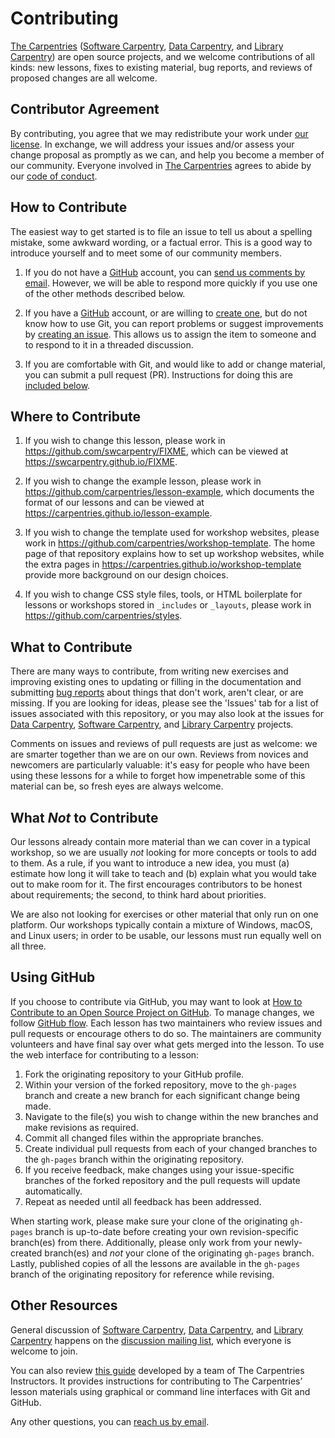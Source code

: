 # Contributing

[The Carpentries][c-site] ([Software Carpentry][swc-site], [Data Carpentry][dc-site], and [Library
Carpentry][lc-site]) are open source projects, and we welcome contributions of all kinds: new
lessons, fixes to existing material, bug reports, and reviews of proposed changes are all welcome.

## Contributor Agreement

By contributing, you agree that we may redistribute your work under [our license](LICENSE.md). In
exchange, we will address your issues and/or assess your change proposal as promptly as we can, and
help you become a member of our community. Everyone involved in [The Carpentries][c-site] agrees to
abide by our [code of conduct](CODE_OF_CONDUCT.md).

## How to Contribute

The easiest way to get started is to file an issue to tell us about a spelling mistake, some
awkward wording, or a factual error. This is a good way to introduce yourself and to meet some of
our community members.

1.  If you do not have a [GitHub][github] account, you can [send us comments by email][email].
    However, we will be able to respond more quickly if you use one of the other methods described
    below.

2.  If you have a [GitHub][github] account, or are willing to [create one][github-join], but do not
    know how to use Git, you can report problems or suggest improvements by [creating an
    issue][issues]. This allows us to assign the item to someone and to respond to it in a threaded
    discussion.

3.  If you are comfortable with Git, and would like to add or change material, you can submit a
    pull request (PR). Instructions for doing this are [included below](#using-github).

## Where to Contribute

1.  If you wish to change this lesson, please work in <https://github.com/swcarpentry/FIXME>, which
    can be viewed at <https://swcarpentry.github.io/FIXME>.

2.  If you wish to change the example lesson, please work in
    <https://github.com/carpentries/lesson-example>, which documents the format of our lessons and
    can be viewed at <https://carpentries.github.io/lesson-example>.

3.  If you wish to change the template used for workshop websites, please work in
    <https://github.com/carpentries/workshop-template>. The home page of that repository explains
    how to set up workshop websites, while the extra pages in
    <https://carpentries.github.io/workshop-template> provide more background on our design
    choices.

4.  If you wish to change CSS style files, tools, or HTML boilerplate for lessons or workshops
    stored in `_includes` or `_layouts`, please work in <https://github.com/carpentries/styles>.

## What to Contribute

There are many ways to contribute, from writing new exercises and improving existing ones to
updating or filling in the documentation and submitting [bug reports][issues] about things that
don't work, aren't clear, or are missing. If you are looking for ideas, please see the 'Issues' tab
for a list of issues associated with this repository, or you may also look at the issues for [Data
Carpentry][dc-issues], [Software Carpentry][swc-issues], and [Library Carpentry][lc-issues]
projects.

Comments on issues and reviews of pull requests are just as welcome: we are smarter together than
we are on our own. Reviews from novices and newcomers are particularly valuable: it's easy for
people who have been using these lessons for a while to forget how impenetrable some of this
material can be, so fresh eyes are always welcome.

## What *Not* to Contribute

Our lessons already contain more material than we can cover in a typical workshop, so we are
usually *not* looking for more concepts or tools to add to them. As a rule, if you want to
introduce a new idea, you must (a) estimate how long it will take to teach and (b) explain what you
would take out to make room for it. The first encourages contributors to be honest about
requirements; the second, to think hard about priorities.

We are also not looking for exercises or other material that only run on one platform. Our
workshops typically contain a mixture of Windows, macOS, and Linux users; in order to be usable,
our lessons must run equally well on all three.

## Using GitHub

If you choose to contribute via GitHub, you may want to look at [How to Contribute to an Open
Source Project on GitHub][how-contribute]. To manage changes, we follow [GitHub flow][github-flow].
Each lesson has two maintainers who review issues and pull requests or encourage others to do so.
The maintainers are community volunteers and have final say over what gets merged into the lesson.
To use the web interface for contributing to a lesson:

1.  Fork the originating repository to your GitHub profile.
2.  Within your version of the forked repository, move to the `gh-pages` branch and
create a new branch for each significant change being made.
3.  Navigate to the file(s) you wish to change within the new branches and make revisions as
    required.
4.  Commit all changed files within the appropriate branches.
5.  Create individual pull requests from each of your changed branches
to the `gh-pages` branch within the originating repository.
6.  If you receive feedback, make changes using your issue-specific branches of the forked
repository and the pull requests will update automatically.
7.  Repeat as needed until all feedback has been addressed.

When starting work, please make sure your clone of the originating `gh-pages` branch is up-to-date
before creating your own revision-specific branch(es) from there. Additionally, please only work
from your newly-created branch(es) and *not* your clone of the originating `gh-pages` branch.
Lastly, published copies of all the lessons are available in the `gh-pages` branch of the
originating repository for reference while revising.

## Other Resources

General discussion of [Software Carpentry][swc-site], [Data Carpentry][dc-site], and [Library
Carpentry][lc-site] happens on the [discussion mailing list][discuss-list], which everyone is
welcome to join.

You can also review [this
guide](https://docs.carpentries.org/topic_folders/maintainers/contributing.html) developed by a
team of The Carpentries Instructors. It provides instructions for contributing to The Carpentries’
lesson materials using graphical or command line interfaces with Git and GitHub.

Any other questions, you can [reach us by email][email].



[email]: mailto:team@carpentries.org
[dc-issues]: https://github.com/issues?q=user%3Adatacarpentry
[dc-lessons]: http://datacarpentry.org/lessons/
[dc-site]: http://datacarpentry.org/
[discuss-list]: https://carpentries.topicbox.com/groups/discuss
[github]: https://github.com
[github-flow]: https://guides.github.com/introduction/flow/
[github-join]: https://github.com/join
[how-contribute]: https://egghead.io/series/how-to-contribute-to-an-open-source-project-on-github
[issues]: https://guides.github.com/features/issues/
[swc-issues]: https://github.com/issues?q=user%3Aswcarpentry
[swc-lessons]: https://software-carpentry.org/lessons/
[swc-site]: https://software-carpentry.org/
[c-site]: https://carpentries.org/
[lc-site]: https://librarycarpentry.org/
[lc-issues]: https://github.com/issues?q=user%3Alibrarycarpentry
